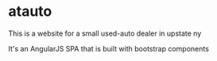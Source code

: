 # atauto

This is a website for a small used-auto dealer in upstate ny

It's an AngularJS SPA that is built with bootstrap components
